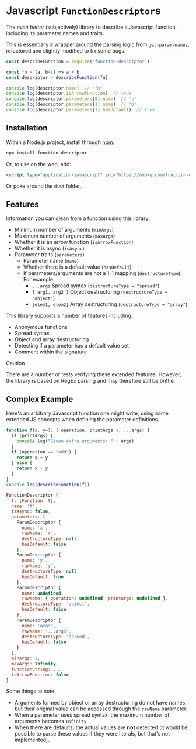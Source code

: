 # Javascript `FunctionDescriptor`s

The *even better* (subjectively) library to describe a Javascript function, including its parameter names and traits.

This is essentially a wrapper around the parsing logic from [`get-param-names`](https://github.com/theLAZYmd/get-param-names), refactored and slightly modified to fix some bugs.

```js
const describeFunction = require('function-descriptor')

const fn = (a, b=1) => a + b
const descriptor = describeFunction(fn)

console.log(descriptor.name)  // "fn"
console.log(descriptor.isArrowFunction)  // true
console.log(descriptor.parameters[0].name)  // "a"
console.log(descriptor.parameters[1].name)  // "b"
console.log(descriptor.parameters[1].hasDefault)  // true
```

## Installation
Within a Node.js project, install through [npm](https://www.npmjs.com/package/function-descriptor).
```bash
npm install function-descriptor
```
Or, to use on the web, add:
```html
<script type="application/javascript" src="https://unpkg.com/function-descriptor/dist/main.umd.js"></script>
```
Or poke around the `dist` folder.

## Features
Information you can glean from a function using this library:
- Minimum number of arguments (`minArgs`)
- Maximum number of arguments (`maxArgs`)
- Whether it is an arrow function (`isArrowFunction`)
- Whether it is async (`isAsync`)
- Parameter traits (`parameters`)
  - Parameter name (`name`)
  - Whether there is a default value (`hasDefault`)
  - If parameters/arguments are not a 1-1 mapping (`destructureType`). For example:
    - `...args` Spread syntax (`destructureType = "spread"`)
    - `{ arg1, arg2 }` Object destructuring (`destructureType = "object"`)
    - `[elem1, elem2]` Array destructuring (`destructureType = "array"`)

This library supports a number of features including:
- Anonymous functions
- Spread syntax
- Object and array destructuring
- Detecting if a parameter has a default value set
- Comment within the signature

> [!CAUTION]
> There are a number of tests verifying these extended features. However, the library is based on RegEx parsing and may therefore still be brittle.

## Complex Example

Here's an arbitrary Javascript function one might write, using some extended JS concepts when defining the parameter definitions.
```js
function f(x, y=1, { operation, printArgs }, ...args) {
  if (printArgs) {
    console.log("Given extra arguments: " + args)
  }
  if (operation == "add") {
    return x + y
  } else {
    return x - y
  }
}
console.log(describeFunction(f))
```

```js
FunctionDescriptor {
  f: [Function: f],
  name: 'f',
  isAsync: false,
  parameters: [
    ParamDescriptor {
      name: 'x',
      rawName: 'x',
      destructureType: null,
      hasDefault: false
    },
    ParamDescriptor {
      name: 'y',
      rawName: 'y',
      destructureType: null,
      hasDefault: true
    },
    ParamDescriptor {
      name: undefined,
      rawName: { operation: undefined, printArgs: undefined },
      destructureType: 'object',
      hasDefault: false
    },
    ParamDescriptor {
      name: 'args',
      rawName: '...args',
      destructureType: 'spread',
      hasDefault: false
    }
  ],
  minArgs: 1,
  maxArgs: Infinity,
  functionString: ...,
  isArrowFunction: false
}
```

Some things to note:
- Arguments formed by object or array destructuring do not have names, but their original value can be accessed through the `rawName` parameter.
- When a parameter uses spread syntax, the maximum number of arguments becomes `Infinity`.
- When there are defaults, the actual values are **not** detected (it would be possible to parse these values if they were literals, but that's not implemented).
